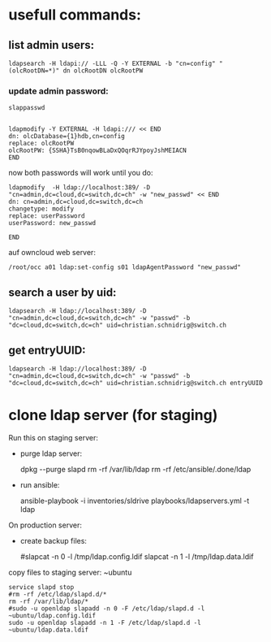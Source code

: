 # usefull commands:

## list admin users:

    ldapsearch -H ldapi:// -LLL -Q -Y EXTERNAL -b "cn=config" "(olcRootDN=*)" dn olcRootDN olcRootPW

### update admin password:

    slappasswd


    ldapmodify -Y EXTERNAL -H ldapi:/// << END
    dn: olcDatabase={1}hdb,cn=config
    replace: olcRootPW
    olcRootPW: {SSHA}TsB0nqowBLaDxQOqrRJYpoyJshMEIACN
    END

now both passwords will work until you do:

    ldapmodify  -H ldap://localhost:389/ -D "cn=admin,dc=cloud,dc=switch,dc=ch" -w "new_passwd" << END
    dn: cn=admin,dc=cloud,dc=switch,dc=ch
    changetype: modify
    replace: userPassword
    userPassword: new_passwd

    END


auf owncloud web server:

    /root/occ a01 ldap:set-config s01 ldapAgentPassword "new_passwd"

## search a user by uid:

    ldapsearch -H ldap://localhost:389/ -D "cn=admin,dc=cloud,dc=switch,dc=ch" -w "passwd" -b "dc=cloud,dc=switch,dc=ch" uid=christian.schnidrig@switch.ch

## get entryUUID:

    ldapsearch -H ldap://localhost:389/ -D "cn=admin,dc=cloud,dc=switch,dc=ch" -w "passwd" -b "dc=cloud,dc=switch,dc=ch" uid=christian.schnidrig@switch.ch entryUUID

# clone ldap server (for staging)

Run this on staging server:

- purge ldap server:


    dpkg --purge slapd
    rm -rf /var/lib/ldap
    rm -rf /etc/ansible/.done/ldap

- run ansible:


    ansible-playbook -i inventories/sldrive playbooks/ldapservers.yml -t ldap


On production server:

- create backup files:

    #slapcat -n 0 -l /tmp/ldap.config.ldif
    slapcat -n 1 -l /tmp/ldap.data.ldif

copy files to staging server: ~ubuntu

    service slapd stop
    #rm -rf /etc/ldap/slapd.d/*
    rm -rf /var/lib/ldap/*
    #sudo -u openldap slapadd -n 0 -F /etc/ldap/slapd.d -l ~ubuntu/ldap.config.ldif
    sudo -u openldap slapadd -n 1 -F /etc/ldap/slapd.d -l ~ubuntu/ldap.data.ldif
